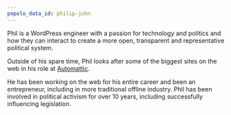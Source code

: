 ```yaml
---
popolo_data_id: philip-john
---
```


Phil is a WordPress engineer with a passion for technology and politics and how they can interact to create a more open, transparent and representative political system.

Outside of his spare time, Phil looks after some of the biggest sites on the web in his role at [Automattic](https://automattic.com).

He has been working on the web for his entire career and been an entrepreneur, including in more traditional offline industry. Phil has been involved in political activism for over 10 years, including successfully influencing legislation.
